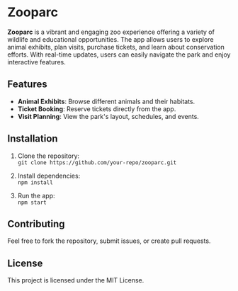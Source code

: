 # Zooparc

**Zooparc** is a vibrant and engaging zoo experience offering a variety of wildlife and educational opportunities. The app allows users to explore animal exhibits, plan visits, purchase tickets, and learn about conservation efforts. With real-time updates, users can easily navigate the park and enjoy interactive features.

## Features

- **Animal Exhibits**: Browse different animals and their habitats.
- **Ticket Booking**: Reserve tickets directly from the app.
- **Visit Planning**: View the park's layout, schedules, and events.

## Installation

1. Clone the repository:  
   `git clone https://github.com/your-repo/zooparc.git`
   
2. Install dependencies:  
   `npm install`
   
3. Run the app:  
   `npm start`

## Contributing

Feel free to fork the repository, submit issues, or create pull requests.

## License

This project is licensed under the MIT License.

